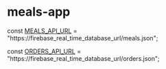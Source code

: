 # meals-app

const [MEALS_API_URL](https://github.com/hakanyilmazz/meals-app/blob/main/src/constants/url-constant.js) = "https://firebase_real_time_database_url/meals.json";

const [ORDERS_API_URL](https://github.com/hakanyilmazz/meals-app/blob/main/src/constants/url-constant.js) = "https://firebase_real_time_database_url/orders.json";
